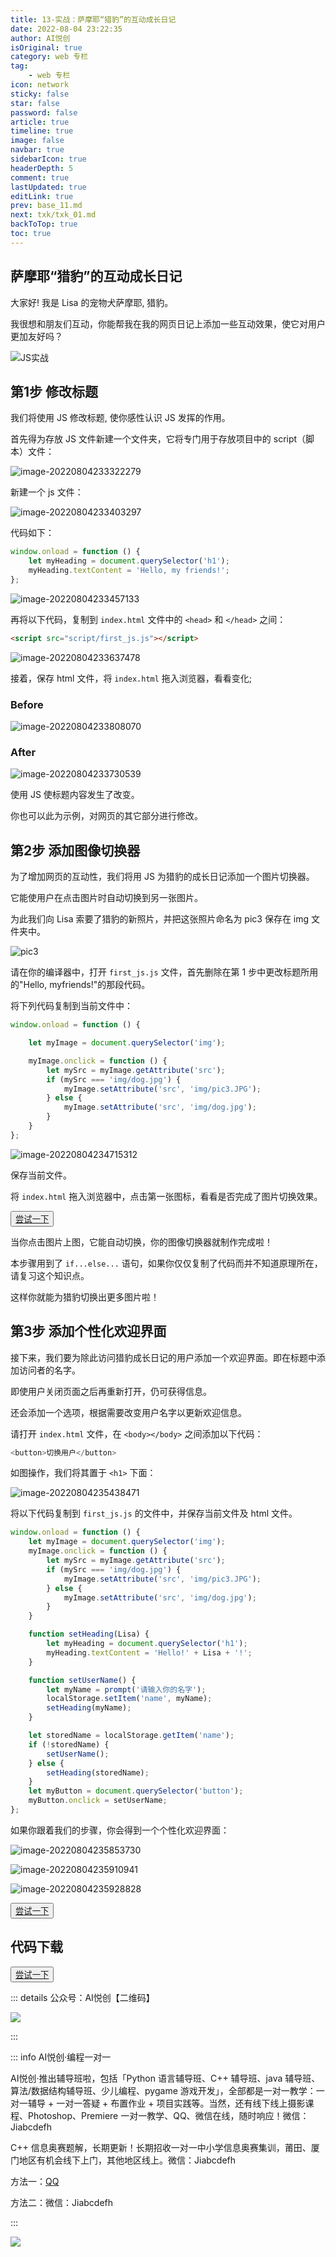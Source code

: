 ```yaml
---
title: 13-实战：萨摩耶“猎豹”的互动成长日记
date: 2022-08-04 23:22:35
author: AI悦创
isOriginal: true
category: web 专栏
tag:
    - web 专栏
icon: network
sticky: false
star: false
password: false
article: true
timeline: true
image: false
navbar: true
sidebarIcon: true
headerDepth: 5
comment: true
lastUpdated: true
editLink: true
prev: base_11.md
next: txk/txk_01.md
backToTop: true
toc: true
---
```


## 萨摩耶“猎豹”的互动成长日记

大家好! 我是 Lisa 的宠物犬萨摩耶, 猎豹。

我很想和朋友们互动，你能帮我在我的网页日记上添加一些互动效果，使它对用户更加友好吗？

![JS实战](./base_12.assets/1564991359624001.jpg)

## 第1步 修改标题

我们将使用 JS 修改标题, 使你感性认识 JS 发挥的作用。

首先得为存放 JS 文件新建一个文件夹，它将专门用于存放项目中的 script（脚本）文件：

![image-20220804233322279](./base_12.assets/image-20220804233322279.png)

新建一个 js 文件：

![image-20220804233403297](./base_12.assets/image-20220804233403297.png)



代码如下：

```javascript
window.onload = function () {
    let myHeading = document.querySelector('h1');
    myHeading.textContent = 'Hello, my friends!';
};
```

![image-20220804233457133](./base_12.assets/image-20220804233457133.png)

再将以下代码，复制到 `index.html` 文件中的 `<head>` 和 `</head>` 之间：

```html
<script src="script/first_js.js"></script>
```

![image-20220804233637478](./base_12.assets/image-20220804233637478.png)

接着，保存 html 文件，将 `index.html` 拖入浏览器，看看变化;

### Before

![image-20220804233808070](./base_12.assets/image-20220804233808070.png)

### After

![image-20220804233730539](./base_12.assets/image-20220804233730539.png)

使用 JS 使标题内容发生了改变。

你也可以此为示例，对网页的其它部分进行修改。

## 第2步 添加图像切换器

为了增加网页的互动性，我们将用 JS 为猎豹的成长日记添加一个图片切换器。

它能使用户在点击图片时自动切换到另一张图片。

为此我们向 Lisa 索要了猎豹的新照片，并把这张照片命名为 pic3 保存在 img 文件夹中。

![pic3](./base_12.assets/1564912856214029.jpg)

请在你的编译器中，打开 `first_js.js` 文件，首先删除在第 1 步中更改标题所用的"Hello, myfriends!"的那段代码。

将下列代码复制到当前文件中：

```javascript
window.onload = function () {

    let myImage = document.querySelector('img');

    myImage.onclick = function () {
        let mySrc = myImage.getAttribute('src');
        if (mySrc === 'img/dog.jpg') {
            myImage.setAttribute('src', 'img/pic3.JPG');
        } else {
            myImage.setAttribute('src', 'img/dog.jpg');
        }
    }
};
```

![image-20220804234715312](./base_12.assets/image-20220804234715312.png)

保存当前文件。

将 `index.html` 拖入浏览器中，点击第一张图标，看看是否完成了图片切换效果。

<button name="button" style="color: black"><a href="https://bornforthis.cn/web_runing/web_base/base_13/01/base_13-1.html" target="_blank">尝试一下</a></button>

当你点击图片上图，它能自动切换，你的图像切换器就制作完成啦！

本步骤用到了 `if...else...` 语句，如果你仅仅复制了代码而并不知道原理所在，请复习这个知识点。

这样你就能为猎豹切换出更多图片啦！

## 第3步 添加个性化欢迎界面

接下来，我们要为除此访问猎豹成长日记的用户添加一个欢迎界面。即在标题中添加访问者的名字。

即使用户关闭页面之后再重新打开，仍可获得信息。

还会添加一个选项，根据需要改变用户名字以更新欢迎信息。

请打开 `index.html` 文件，在 `<body></body>` 之间添加以下代码：

```java
<button>切换用户</button>
```

如图操作，我们将其置于 `<h1>` 下面：

![image-20220804235438471](./base_12.assets/image-20220804235438471.png)

将以下代码复制到 `first_js.js` 的文件中，并保存当前文件及 html 文件。

```javascript
window.onload = function () {
    let myImage = document.querySelector('img');
    myImage.onclick = function () {
        let mySrc = myImage.getAttribute('src');
        if (mySrc === 'img/dog.jpg') {
            myImage.setAttribute('src', 'img/pic3.JPG');
        } else {
            myImage.setAttribute('src', 'img/dog.jpg');
        }
    }

    function setHeading(Lisa) {
        let myHeading = document.querySelector('h1');
        myHeading.textContent = 'Hello!' + Lisa + '!';
    }

    function setUserName() {
        let myName = prompt('请输入你的名字');
        localStorage.setItem('name', myName);
        setHeading(myName);
    }

    let storedName = localStorage.getItem('name');
    if (!storedName) {
        setUserName();
    } else {
        setHeading(storedName);
    }
    let myButton = document.querySelector('button');
    myButton.onclick = setUserName;
};
```

如果你跟着我们的步骤，你会得到一个个性化欢迎界面：

![image-20220804235853730](./base_12.assets/image-20220804235853730.png)

![image-20220804235910941](./base_12.assets/image-20220804235910941.png)

![image-20220804235928828](./base_12.assets/image-20220804235928828.png)

<button name="button" style="color: black"><a href="https://bornforthis.cn/web_runing/web_base/base_13/01/base_13-2.html" target="_blank">尝试一下</a></button>



## 代码下载

<button name="button" style="color: black"><a href="https://bornforthis.cn/web_runing/data/base_13/base_13.zip" target="_blank">尝试一下</a></button>

::: details 公众号：AI悦创【二维码】

![](/gzh.jpg)

:::

::: info AI悦创·编程一对一

AI悦创·推出辅导班啦，包括「Python 语言辅导班、C++ 辅导班、java 辅导班、算法/数据结构辅导班、少儿编程、pygame 游戏开发」，全部都是一对一教学：一对一辅导 + 一对一答疑 + 布置作业 + 项目实践等。当然，还有线下线上摄影课程、Photoshop、Premiere 一对一教学、QQ、微信在线，随时响应！微信：Jiabcdefh

C++ 信息奥赛题解，长期更新！长期招收一对一中小学信息奥赛集训，莆田、厦门地区有机会线下上门，其他地区线上。微信：Jiabcdefh

方法一：[QQ](http://wpa.qq.com/msgrd?v=3&uin=1432803776&site=qq&menu=yes)

方法二：微信：Jiabcdefh

:::

![](/zsxq.jpg)









